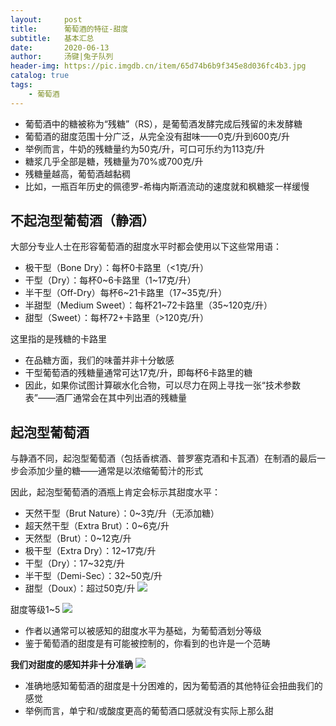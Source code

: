 ```yaml
---
layout:     post
title:      葡萄酒的特征-甜度
subtitle:   基本汇总
date:       2020-06-13
author:     汤键|兔子队列
header-img: https://pic.imgdb.cn/item/65d74b6b9f345e8d036fc4b3.jpg
catalog: true
tags:
    - 葡萄酒
---
```


- 葡萄酒中的糖被称为“残糖”（RS），是葡萄酒发酵完成后残留的未发酵糖
- 葡萄酒的甜度范围十分广泛，从完全没有甜味——0克/升到600克/升
- 举例而言，牛奶的残糖量约为50克/升，可口可乐约为113克/升
- 糖浆几乎全部是糖，残糖量为70%或700克/升
- 残糖量越高，葡萄酒越黏稠
- 比如，一瓶百年历史的佩德罗-希梅内斯酒流动的速度就和枫糖浆一样缓慢

## 不起泡型葡萄酒（静酒）
大部分专业人士在形容葡萄酒的甜度水平时都会使用以下这些常用语：
- 极干型（Bone Dry）：每杯0卡路里（<1克/升）
- 干型（Dry）：每杯0~6卡路里（1~17克/升）
- 半干型（Off-Dry）每杯6~21卡路里（17~35克/升）
- 半甜型（Medium Sweet）：每杯21~72卡路里（35~120克/升）
- 甜型（Sweet）：每杯72+卡路里（>120克/升）

这里指的是残糖的卡路里
- 在品糖方面，我们的味蕾并非十分敏感
- 干型葡萄酒的残糖量通常可达17克/升，即每杯6卡路里的糖
- 因此，如果你试图计算碳水化合物，可以尽力在网上寻找一张“技术参数表”——酒厂通常会在其中列出酒的残糖量

## 起泡型葡萄酒
与静酒不同，起泡型葡萄酒（包括香槟酒、普罗塞克酒和卡瓦酒）在制酒的最后一步会添加少量的糖——通常是以浓缩葡萄汁的形式

因此，起泡型葡萄酒的酒瓶上肯定会标示其甜度水平：
- 天然干型（Brut Nature）：0~3克/升（无添加糖）
- 超天然干型（Extra Brut）：0~6克/升
- 天然型（Brut）：0~12克/升
- 极干型（Extra Dry）：12~17克/升
- 干型（Dry）：17~32克/升
- 半干型（Demi-Sec）：32~50克/升
- 甜型（Doux）：超过50克/升
![](https://pic.imgdb.cn/item/65d740859f345e8d0342cbd4.png)

甜度等级1~5
![](https://pic.imgdb.cn/item/65d740849f345e8d0342ca84.png)
- 作者以通常可以被感知的甜度水平为基础，为葡萄酒划分等级
- 鉴于葡萄酒的甜度是有可能被控制的，你看到的也许是一个范畴

**我们对甜度的感知并非十分准确**
![](https://pic.imgdb.cn/item/65d740849f345e8d0342cb0d.png)
- 准确地感知葡萄酒的甜度是十分困难的，因为葡萄酒的其他特征会扭曲我们的感觉
- 举例而言，单宁和/或酸度更高的葡萄酒口感就没有实际上那么甜
